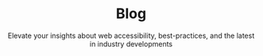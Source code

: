 ---
title: "Blog"
subtitle: "Elevate your insights about web accessibility, best-practices, and the latest in industry developments"
# meta description
description: "Elevate your insights about web accessibility, best-practices, and the latest in industry developments"
draft: false
section: 'blog'
---